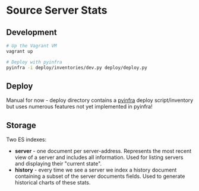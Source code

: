 # Source Server Stats

## Development

```sh
# Up the Vagrant VM
vagrant up

# Deploy with pyinfra
pyinfra -i deploy/inventories/dev.py deploy/deploy.py
```

## Deploy

Manual for now - deploy directory contains a [pyinfra](https://github.com/Fizzadar/pyinfra) deploy script/inventory but uses numerous features not yet implemented in pyinfra!

## Storage

Two ES indexes:

+ **server** - one document per server-address. Represents the most recent view of a server and includes all information. Used for listing servers and displaying their "current state".
+ **history** - every time we see a server we index a history document containing a subset of the server documents fields. Used to generate historical charts of these stats.
